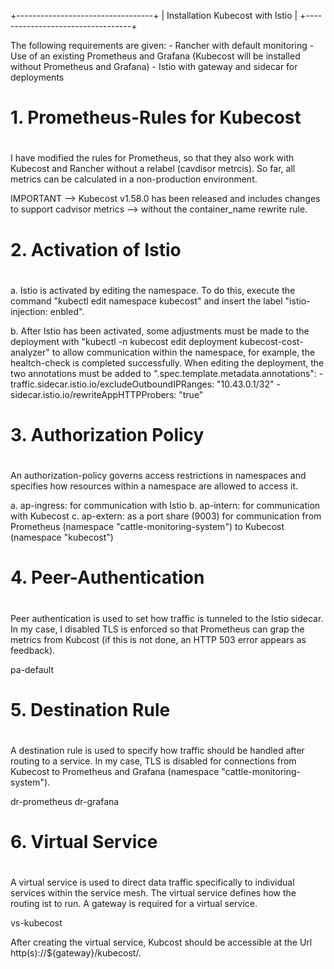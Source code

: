 +----------------------------------+
| Installation Kubecost with Istio |
+----------------------------------+

The following requirements are given:
	- Rancher with default monitoring
	- Use of an existing Prometheus and Grafana
	  (Kubecost will be installed without Prometheus and Grafana)
	- Istio with gateway and sidecar for deployments

#
# 1. Prometheus-Rules for Kubecost
#

I have modified the rules for Prometheus, so that they also work with Kubecost
and Rancher without a relabel (cavdisor metrcis). So far, all metrics can be
calculated in a non-production environment.

IMPORTANT
-->	Kubecost v1.58.0 has been released and includes changes to support cadvisor metrics
-->	without the container_name rewrite rule.

#
# 2. Activation of Istio
#

a.	Istio is activated by editing the namespace. To do this, execute the command
	"kubectl edit namespace kubecost" and insert the label "istio-injection: enbled".
	
b.	After Istio has been activated, some adjustments must be made to the deployment with
	"kubectl -n kubecost edit deployment kubecost-cost-analyzer" to allow communication
	within the namespace, for example, the healtch-check is completed successfully. When
	editing the deployment, the two annotations must be added to
	".spec.template.metadata.annotations":
	-	traffic.sidecar.istio.io/excludeOutboundIPRanges: "10.43.0.1/32"
	-	sidecar.istio.io/rewriteAppHTTPProbers: "true"

#
# 3. Authorization Policy
#

An authorization-policy governs access restrictions in namespaces and specifies how
resources within a namespace are allowed to access it.

a.	ap-ingress: for communication with Istio
b.	ap-intern: for communication with Kubecost
c.	ap-extern: as a port share (9003) for communication from Prometheus
	(namespace "cattle-monitoring-system") to Kubecost (namespace "kubecost")

#
# 4. Peer-Authentication
#

Peer authentication is used to set how traffic is tunneled to the Istio sidecar. In my
case, I disabled TLS is enforced so that Prometheus can grap the metrics from Kubcost
(if this is not done, an HTTP 503 error appears as feedback).

pa-default

#
# 5. Destination Rule
#

A destination rule is used to specify how traffic should be handled after routing to a
service. In my case, TLS is disabled for connections from Kubecost to Prometheus and Grafana
(namespace "cattle-monitoring-system").

dr-prometheus
dr-grafana

#
# 6. Virtual Service
#

A virtual service is used to direct data traffic specifically to individual services
within the service mesh. The virtual service defines how the routing ist to run. A gateway
is required for a virtual service.

vs-kubecost

After creating the virtual service, Kubcost should be accessible at the Url
http(s)://${gateway}/kubecost/.
